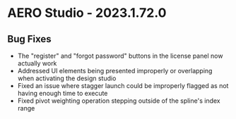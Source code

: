 # AERO Studio - 2023.1.72.0

## Bug Fixes

- The "register" and "forgot password" buttons in the license panel now actually work
- Addressed UI elements being presented improperly or overlapping when activating the design studio
- Fixed an issue where stagger launch could be improperly flagged as not having enough time to execute
- Fixed pivot weighting operation stepping outside of the spline's index range
